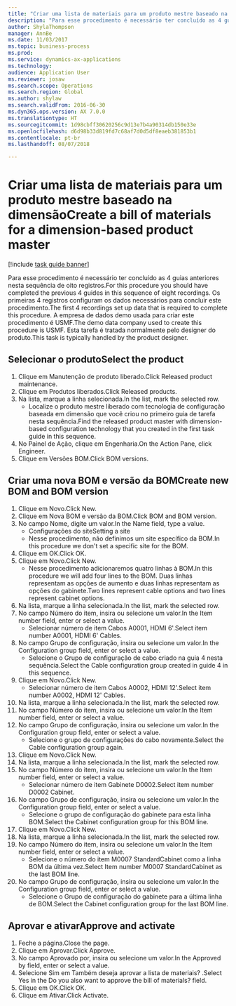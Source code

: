 ```yaml
--- 
title: "Criar uma lista de materiais para um produto mestre baseado na dimensão"
description: "Para esse procedimento é necessário ter concluído as 4 guias anteriores nesta sequência de oito registros."
author: ShylaThompson
manager: AnnBe
ms.date: 11/03/2017
ms.topic: business-process
ms.prod: 
ms.service: dynamics-ax-applications
ms.technology: 
audience: Application User
ms.reviewer: josaw
ms.search.scope: Operations
ms.search.region: Global
ms.author: shylaw
ms.search.validFrom: 2016-06-30
ms.dyn365.ops.version: AX 7.0.0
ms.translationtype: HT
ms.sourcegitcommit: 1d98cbff30620256c9d13e7b4a90314db150e33e
ms.openlocfilehash: d6d98b33d819fd7c68af7d0d5df8eaeb381853b1
ms.contentlocale: pt-br
ms.lasthandoff: 08/07/2018

---
```

# <a name="create-a-bill-of-materials-for-a-dimension-based-product-master"></a><span data-ttu-id="1c312-103">Criar uma lista de materiais para um produto mestre baseado na dimensão</span><span class="sxs-lookup"><span data-stu-id="1c312-103">Create a bill of materials for a dimension-based product master</span></span>

[!include [task guide banner](../../includes/task-guide-banner.md)]

<span data-ttu-id="1c312-104">Para esse procedimento é necessário ter concluído as 4 guias anteriores nesta sequência de oito registros.</span><span class="sxs-lookup"><span data-stu-id="1c312-104">For this procedure you should have completed the previous 4 guides in this sequence of eight recordings.</span></span> <span data-ttu-id="1c312-105">Os primeiras 4 registros configuram os dados necessários para concluir este procedimento.</span><span class="sxs-lookup"><span data-stu-id="1c312-105">The first 4 recordings set up data that is required to complete this procedure.</span></span> <span data-ttu-id="1c312-106">A empresa de dados demo usada para criar este procedimento é USMF.</span><span class="sxs-lookup"><span data-stu-id="1c312-106">The demo data company used to create this procedure is USMF.</span></span> <span data-ttu-id="1c312-107">Esta tarefa é tratada normalmente pelo designer do produto.</span><span class="sxs-lookup"><span data-stu-id="1c312-107">This task is typically handled by the product designer.</span></span>


## <a name="select-the-product"></a><span data-ttu-id="1c312-108">Selecionar o produto</span><span class="sxs-lookup"><span data-stu-id="1c312-108">Select the product</span></span>
1. <span data-ttu-id="1c312-109">Clique em Manutenção de produto liberado.</span><span class="sxs-lookup"><span data-stu-id="1c312-109">Click Released product maintenance.</span></span>
2. <span data-ttu-id="1c312-110">Clique em Produtos liberados.</span><span class="sxs-lookup"><span data-stu-id="1c312-110">Click Released products.</span></span>
3. <span data-ttu-id="1c312-111">Na lista, marque a linha selecionada.</span><span class="sxs-lookup"><span data-stu-id="1c312-111">In the list, mark the selected row.</span></span>
    * <span data-ttu-id="1c312-112">Localize o produto mestre liberado com tecnologia de configuração baseada em dimensão que você criou no primeiro guia de tarefa nesta sequência.</span><span class="sxs-lookup"><span data-stu-id="1c312-112">Find the released product master with dimension-based configuration technology that you created in the first task guide in this sequence.</span></span>  
4. <span data-ttu-id="1c312-113">No Painel de Ação, clique em Engenharia.</span><span class="sxs-lookup"><span data-stu-id="1c312-113">On the Action Pane, click Engineer.</span></span>
5. <span data-ttu-id="1c312-114">Clique em Versões BOM.</span><span class="sxs-lookup"><span data-stu-id="1c312-114">Click BOM versions.</span></span>

## <a name="create-new-bom-and-bom-version"></a><span data-ttu-id="1c312-115">Criar uma nova BOM e versão da BOM</span><span class="sxs-lookup"><span data-stu-id="1c312-115">Create new BOM and BOM version</span></span>
1. <span data-ttu-id="1c312-116">Clique em Novo.</span><span class="sxs-lookup"><span data-stu-id="1c312-116">Click New.</span></span>
2. <span data-ttu-id="1c312-117">Clique em Nova BOM e versão da BOM.</span><span class="sxs-lookup"><span data-stu-id="1c312-117">Click BOM and BOM version.</span></span>
3. <span data-ttu-id="1c312-118">No campo Nome, digite um valor.</span><span class="sxs-lookup"><span data-stu-id="1c312-118">In the Name field, type a value.</span></span>
    * <span data-ttu-id="1c312-119">Configurações do site</span><span class="sxs-lookup"><span data-stu-id="1c312-119">Setting a site</span></span>  
    * <span data-ttu-id="1c312-120">Nesse procedimento, não definimos um site específico da BOM.</span><span class="sxs-lookup"><span data-stu-id="1c312-120">In this procedure we don't set a specific site for the BOM.</span></span>  
4. <span data-ttu-id="1c312-121">Clique em OK.</span><span class="sxs-lookup"><span data-stu-id="1c312-121">Click OK.</span></span>
5. <span data-ttu-id="1c312-122">Clique em Novo.</span><span class="sxs-lookup"><span data-stu-id="1c312-122">Click New.</span></span>
    * <span data-ttu-id="1c312-123">Nesse procedimento adicionaremos quatro linhas à BOM.</span><span class="sxs-lookup"><span data-stu-id="1c312-123">In this procedure we will add four lines to the BOM.</span></span> <span data-ttu-id="1c312-124">Duas linhas representam as opções de aumento e duas linhas representam as opções do gabinete.</span><span class="sxs-lookup"><span data-stu-id="1c312-124">Two lines represent cable options and two lines represent cabinet options.</span></span>  
6. <span data-ttu-id="1c312-125">Na lista, marque a linha selecionada.</span><span class="sxs-lookup"><span data-stu-id="1c312-125">In the list, mark the selected row.</span></span>
7. <span data-ttu-id="1c312-126">No campo Número do item, insira ou selecione um valor.</span><span class="sxs-lookup"><span data-stu-id="1c312-126">In the Item number field, enter or select a value.</span></span>
    * <span data-ttu-id="1c312-127">Selecionar número de item Cabos A0001, HDMI 6'.</span><span class="sxs-lookup"><span data-stu-id="1c312-127">Select item number A0001, HDMI 6' Cables.</span></span>  
8. <span data-ttu-id="1c312-128">No campo Grupo de configuração, insira ou selecione um valor.</span><span class="sxs-lookup"><span data-stu-id="1c312-128">In the Configuration group field, enter or select a value.</span></span>
    * <span data-ttu-id="1c312-129">Selecione o Grupo de configuração de cabo criado na guia 4 nesta sequência.</span><span class="sxs-lookup"><span data-stu-id="1c312-129">Select the Cable configuration group created in guide 4 in this sequence.</span></span>  
9. <span data-ttu-id="1c312-130">Clique em Novo.</span><span class="sxs-lookup"><span data-stu-id="1c312-130">Click New.</span></span>
    * <span data-ttu-id="1c312-131">Selecionar número de item Cabos A0002, HDMI 12'.</span><span class="sxs-lookup"><span data-stu-id="1c312-131">Select item number A0002, HDMI 12' Cables.</span></span>  
10. <span data-ttu-id="1c312-132">Na lista, marque a linha selecionada.</span><span class="sxs-lookup"><span data-stu-id="1c312-132">In the list, mark the selected row.</span></span>
11. <span data-ttu-id="1c312-133">No campo Número do item, insira ou selecione um valor.</span><span class="sxs-lookup"><span data-stu-id="1c312-133">In the Item number field, enter or select a value.</span></span>
12. <span data-ttu-id="1c312-134">No campo Grupo de configuração, insira ou selecione um valor.</span><span class="sxs-lookup"><span data-stu-id="1c312-134">In the Configuration group field, enter or select a value.</span></span>
    * <span data-ttu-id="1c312-135">Selecione o grupo de configurações do cabo novamente.</span><span class="sxs-lookup"><span data-stu-id="1c312-135">Select the Cable configuration group again.</span></span>  
13. <span data-ttu-id="1c312-136">Clique em Novo.</span><span class="sxs-lookup"><span data-stu-id="1c312-136">Click New.</span></span>
14. <span data-ttu-id="1c312-137">Na lista, marque a linha selecionada.</span><span class="sxs-lookup"><span data-stu-id="1c312-137">In the list, mark the selected row.</span></span>
15. <span data-ttu-id="1c312-138">No campo Número do item, insira ou selecione um valor.</span><span class="sxs-lookup"><span data-stu-id="1c312-138">In the Item number field, enter or select a value.</span></span>
    * <span data-ttu-id="1c312-139">Selecionar número de item Gabinete D0002.</span><span class="sxs-lookup"><span data-stu-id="1c312-139">Select item number D0002 Cabinet.</span></span>  
16. <span data-ttu-id="1c312-140">No campo Grupo de configuração, insira ou selecione um valor.</span><span class="sxs-lookup"><span data-stu-id="1c312-140">In the Configuration group field, enter or select a value.</span></span>
    * <span data-ttu-id="1c312-141">Selecione o grupo de configuração do gabinete para esta linha BOM.</span><span class="sxs-lookup"><span data-stu-id="1c312-141">Select the Cabinet configuration group for this BOM line.</span></span>  
17. <span data-ttu-id="1c312-142">Clique em Novo.</span><span class="sxs-lookup"><span data-stu-id="1c312-142">Click New.</span></span>
18. <span data-ttu-id="1c312-143">Na lista, marque a linha selecionada.</span><span class="sxs-lookup"><span data-stu-id="1c312-143">In the list, mark the selected row.</span></span>
19. <span data-ttu-id="1c312-144">No campo Número do item, insira ou selecione um valor.</span><span class="sxs-lookup"><span data-stu-id="1c312-144">In the Item number field, enter or select a value.</span></span>
    * <span data-ttu-id="1c312-145">Selecione o número do item M0007 StandardCabinet como a linha BOM da última vez.</span><span class="sxs-lookup"><span data-stu-id="1c312-145">Select Item number M0007 StandardCabinet as the last BOM line.</span></span>  
20. <span data-ttu-id="1c312-146">No campo Grupo de configuração, insira ou selecione um valor.</span><span class="sxs-lookup"><span data-stu-id="1c312-146">In the Configuration group field, enter or select a value.</span></span>
    * <span data-ttu-id="1c312-147">Selecione o Grupo de configuração do gabinete para a última linha de BOM.</span><span class="sxs-lookup"><span data-stu-id="1c312-147">Select the Cabinet configuration group for the last BOM line.</span></span>  

## <a name="approve-and-activate"></a><span data-ttu-id="1c312-148">Aprovar e ativar</span><span class="sxs-lookup"><span data-stu-id="1c312-148">Approve and activate</span></span>
1. <span data-ttu-id="1c312-149">Feche a página.</span><span class="sxs-lookup"><span data-stu-id="1c312-149">Close the page.</span></span>
2. <span data-ttu-id="1c312-150">Clique em Aprovar.</span><span class="sxs-lookup"><span data-stu-id="1c312-150">Click Approve.</span></span>
3. <span data-ttu-id="1c312-151">No campo Aprovado por, insira ou selecione um valor.</span><span class="sxs-lookup"><span data-stu-id="1c312-151">In the Approved by field, enter or select a value.</span></span>
4. <span data-ttu-id="1c312-152">Selecione Sim em Também deseja aprovar a lista de materiais? .</span><span class="sxs-lookup"><span data-stu-id="1c312-152">Select Yes in the Do you also want to approve the bill of materials? field.</span></span>
5. <span data-ttu-id="1c312-153">Clique em OK.</span><span class="sxs-lookup"><span data-stu-id="1c312-153">Click OK.</span></span>
6. <span data-ttu-id="1c312-154">Clique em Ativar.</span><span class="sxs-lookup"><span data-stu-id="1c312-154">Click Activate.</span></span>


